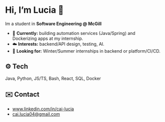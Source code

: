 # Hi, I’m Lucia 👋

Im a student in **Software Engineering @ McGill**

- 🔭 **Currently:** building automation services (Java/Spring) and Dockerizing apps at my internship.
- ☁️ **Interests:** backend/API design, testing, AI.
- 🎯 **Looking for:** Winter/Summer internships in backend or platform/CI/CD.

## ⚙️ Tech
Java, Python, JS/TS, Bash, React, SQL, Docker

## ✉️ Contact
- www.linkedin.com/in/cai-lucia
- cai.lucia04@gmail.com
